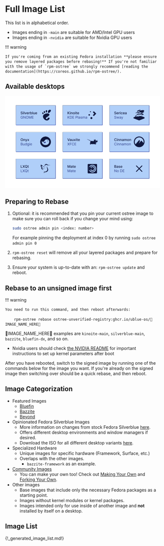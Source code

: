 # Full Image List

This list is in alphabetical order.

- Images ending in `-main` are suitable for AMD/Intel GPU users
- Images ending in `-nvidia` are suitable for Nvidia GPU users

!!! warning

    If you're coming from an existing Fedora installation **please ensure you remove layered packages before rebasing!** If you're not familiar with the usage of `rpm-ostree` we strongly recommend [reading the documentation](https://coreos.github.io/rpm-ostree/).

## Available desktops

![Silverblue: GNOME, Kinoite: KDE Plasma, Sericea: Sway, Onyx: Budgie, Vauxite: XFCE, LXQt: LXQt, Mate: Mate, Base: No DE](ublue-images.png)

## Preparing to Rebase

1. Optional: it is recommended that you pin your current ostree image to make sure you can roll back if you change your mind using:

    ```sh
   sudo ostree admin pin <index: number>
   ```

   For example pinning the deployment at index 0 by running `sudo ostree admin pin 0`

2. `rpm-ostree reset` will remove all your layered packages and prepare for rebasing.
3. Ensure your system is up-to-date with an: `rpm-ostree update` and reboot.

## Rebase to an unsigned image first

!!! warning

    You need to run this command, and then reboot afterwards:

        rpm-ostree rebase ostree-unverified-registry:ghcr.io/ublue-os/🚨IMAGE_NAME_HERE🚨

🚨IMAGE_NAME_HERE🚨 examples are `kinoite-main`, `silverblue-main`, `bazzite`, `bluefin-dx`, and so on.

- Nvidia users should check [the NVIDIA README](https://universal-blue.org/images/nvidia/) for important instructions to set up kernel parameters after boot

After you have rebooted, switch to the signed image by running one of the commands below for the image you want. If you're already on the signed image then switching over should be a quick rebase, and then reboot.

## Image Categorization

- Featured Images
  - [Bluefin](https://github.com/ublue-os/bluefin)
  - [Bazzite](https://github.com/ublue-os/bazzite/)
  - [Beyond](https://github.com/ublue-os/beyond)
- Opinionated Fedora Silverblue Images
  - More information on changes from stock Fedora Silverblue [here](/images/main/).
  - Offers different desktop environments and window managers if desired.
  - Download the ISO for all different desktop variants [here](https://github.com/ublue-os/main/releases).
- Specialized Hardware
  - Unique images for specific hardware (Framework, Surface, etc.)
  - Overlaps with the other images.
    - `bazzite-framework` as an example.
- [Community Images](https://universal-blue.discourse.group/t/list-of-community-created-custom-images/340)
  - You can make your own too!  Check out [Making Your Own](/tinker/make-your-own/) and [Forking Your Own](/guide/fork-your-own/).
- Other images
  - Base images that include only the necessary Fedora packages as a starting point.
  - Images without kernel modules or kernel packages.
  - Images intended only for use inside of another image and **not** installed by itself on a desktop.

## Image List

{!_generated_image_list.md!}
